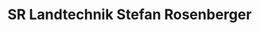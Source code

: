 ---
title: "SR Landtechnik Stefan Rosenberger"
url: /hoesbach/sr-landtechnik-stefan-rosenberger/
shop: Allgemein
---